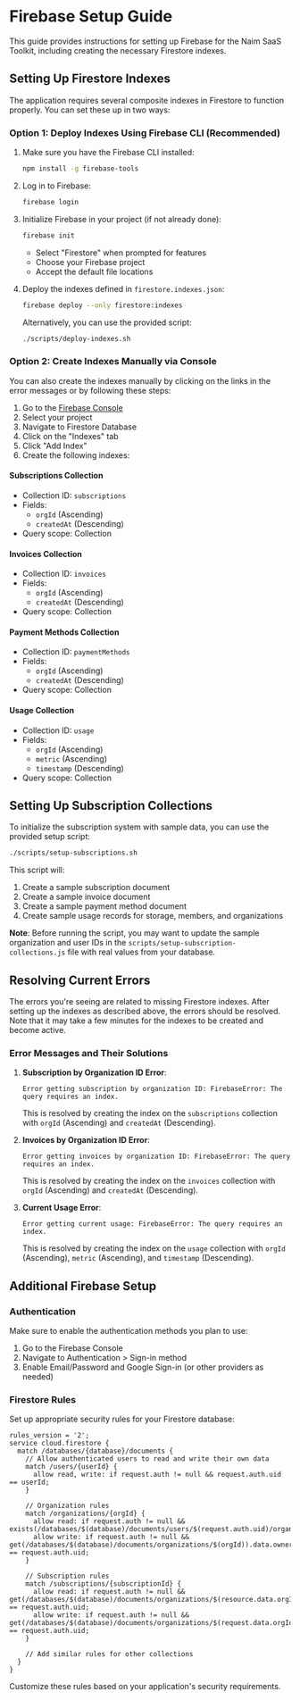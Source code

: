 # Firebase Setup Guide

This guide provides instructions for setting up Firebase for the Naim SaaS Toolkit, including creating the necessary Firestore indexes.

## Setting Up Firestore Indexes

The application requires several composite indexes in Firestore to function properly. You can set these up in two ways:

### Option 1: Deploy Indexes Using Firebase CLI (Recommended)

1. Make sure you have the Firebase CLI installed:
   ```bash
   npm install -g firebase-tools
   ```

2. Log in to Firebase:
   ```bash
   firebase login
   ```

3. Initialize Firebase in your project (if not already done):
   ```bash
   firebase init
   ```
   - Select "Firestore" when prompted for features
   - Choose your Firebase project
   - Accept the default file locations

4. Deploy the indexes defined in `firestore.indexes.json`:
   ```bash
   firebase deploy --only firestore:indexes
   ```

   Alternatively, you can use the provided script:
   ```bash
   ./scripts/deploy-indexes.sh
   ```

### Option 2: Create Indexes Manually via Console

You can also create the indexes manually by clicking on the links in the error messages or by following these steps:

1. Go to the [Firebase Console](https://console.firebase.google.com/)
2. Select your project
3. Navigate to Firestore Database
4. Click on the "Indexes" tab
5. Click "Add Index"
6. Create the following indexes:

#### Subscriptions Collection
- Collection ID: `subscriptions`
- Fields:
  - `orgId` (Ascending)
  - `createdAt` (Descending)
- Query scope: Collection

#### Invoices Collection
- Collection ID: `invoices`
- Fields:
  - `orgId` (Ascending)
  - `createdAt` (Descending)
- Query scope: Collection

#### Payment Methods Collection
- Collection ID: `paymentMethods`
- Fields:
  - `orgId` (Ascending)
  - `createdAt` (Descending)
- Query scope: Collection

#### Usage Collection
- Collection ID: `usage`
- Fields:
  - `orgId` (Ascending)
  - `metric` (Ascending)
  - `timestamp` (Descending)
- Query scope: Collection

## Setting Up Subscription Collections

To initialize the subscription system with sample data, you can use the provided setup script:

```bash
./scripts/setup-subscriptions.sh
```

This script will:
1. Create a sample subscription document
2. Create a sample invoice document
3. Create a sample payment method document
4. Create sample usage records for storage, members, and organizations

**Note**: Before running the script, you may want to update the sample organization and user IDs in the `scripts/setup-subscription-collections.js` file with real values from your database.

## Resolving Current Errors

The errors you're seeing are related to missing Firestore indexes. After setting up the indexes as described above, the errors should be resolved. Note that it may take a few minutes for the indexes to be created and become active.

### Error Messages and Their Solutions

1. **Subscription by Organization ID Error**:
   ```
   Error getting subscription by organization ID: FirebaseError: The query requires an index.
   ```
   This is resolved by creating the index on the `subscriptions` collection with `orgId` (Ascending) and `createdAt` (Descending).

2. **Invoices by Organization ID Error**:
   ```
   Error getting invoices by organization ID: FirebaseError: The query requires an index.
   ```
   This is resolved by creating the index on the `invoices` collection with `orgId` (Ascending) and `createdAt` (Descending).

3. **Current Usage Error**:
   ```
   Error getting current usage: FirebaseError: The query requires an index.
   ```
   This is resolved by creating the index on the `usage` collection with `orgId` (Ascending), `metric` (Ascending), and `timestamp` (Descending).

## Additional Firebase Setup

### Authentication

Make sure to enable the authentication methods you plan to use:

1. Go to the Firebase Console
2. Navigate to Authentication > Sign-in method
3. Enable Email/Password and Google Sign-in (or other providers as needed)

### Firestore Rules

Set up appropriate security rules for your Firestore database:

```
rules_version = '2';
service cloud.firestore {
  match /databases/{database}/documents {
    // Allow authenticated users to read and write their own data
    match /users/{userId} {
      allow read, write: if request.auth != null && request.auth.uid == userId;
    }
    
    // Organization rules
    match /organizations/{orgId} {
      allow read: if request.auth != null && exists(/databases/$(database)/documents/users/$(request.auth.uid)/organizations/$(orgId));
      allow write: if request.auth != null && get(/databases/$(database)/documents/organizations/$(orgId)).data.ownerId == request.auth.uid;
    }
    
    // Subscription rules
    match /subscriptions/{subscriptionId} {
      allow read: if request.auth != null && get(/databases/$(database)/documents/organizations/$(resource.data.orgId)).data.ownerId == request.auth.uid;
      allow write: if request.auth != null && get(/databases/$(database)/documents/organizations/$(request.data.orgId)).data.ownerId == request.auth.uid;
    }
    
    // Add similar rules for other collections
  }
}
```

Customize these rules based on your application's security requirements. 